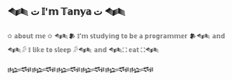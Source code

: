 ## 𒈝 ت 𝕀'𝕞 𝕋𝕒𝕟𝕪𝕒 ت 𒈝
✩ 𝕒𝕓𝕠𝕦𝕥 𝕞𝕖 ✩
𒈝𒆎 𝕀'𝕞 𝕤𝕥𝕦𝕕𝕪𝕚𝕟𝕘 𝕥𝕠 𝕓𝕖 𝕒 𝕡𝕣𝕠𝕘𝕣𝕒𝕞𝕞𝕖𝕣 𒆎𒈝
𝕒𝕟𝕕
𒈝𓀔 𝕀 𝕝𝕚𝕜𝕖 𝕥𝕠 𝕤𝕝𝕖𝕖𝕡 𓀔𒈝
𝕒𝕟𝕕
𒈝⛶ 𝕖𝕒𝕥 ⛶𒈝


𒈙𒈙𒈙𒈙𒈙𒈙
